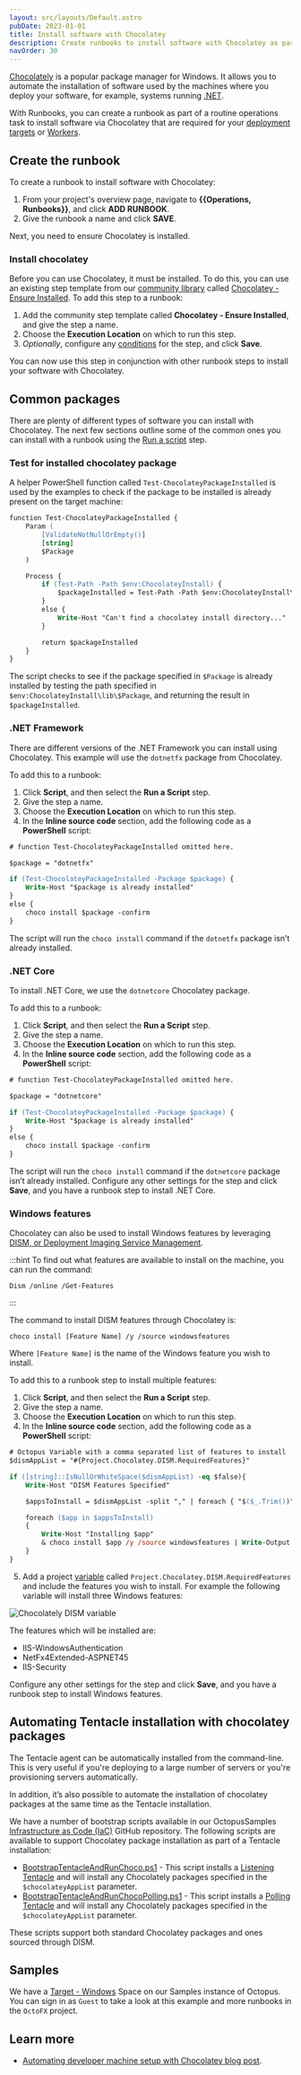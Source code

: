 ```yaml
---
layout: src/layouts/Default.astro
pubDate: 2023-01-01
title: Install software with Chocolatey
description: Create runbooks to install software with Chocolatey as part of a routine operations task.
navOrder: 30
---
```


[Chocolately](https://chocolatey.org/) is a popular package manager for Windows. It allows you to automate the installation of software used by the machines where you deploy your software, for example, systems running [.NET](https://dotnet.microsoft.com/).

With Runbooks, you can create a runbook as part of a routine operations task to install software via Chocolatey that are required for your [deployment targets](/docs/infrastructure/deployment-targets/tentacle/windows/) or [Workers](/docs/infrastructure/workers/).

## Create the runbook

To create a runbook to install software with Chocolatey:

1. From your project's overview page, navigate to **{{Operations, Runbooks}}**, and click **ADD RUNBOOK**.
1. Give the runbook a name and click **SAVE**.

Next, you need to ensure Chocolatey is installed.

### Install chocolatey

Before you can use Chocolatey, it must be installed. To do this, you can use an existing step template from our [community library](/docs/projects/community-step-templates/) called [Chocolatey - Ensure Installed](https://library.octopus.com/step-templates/c364b0a5-a0b7-48f8-a1a4-35e9f54a82d3/actiontemplate-chocolatey-ensure-installed). To add this step to a runbook:

1. Add the community step template called **Chocolatey - Ensure Installed**, and give the step a name.
1. Choose the **Execution Location** on which to run this step.
1. *Optionally*, configure any [conditions](/docs/projects/steps/conditions/) for the step, and click **Save**.

You can now use this step in conjunction with other runbook steps to install your software with Chocolatey.

## Common packages

There are plenty of different types of software you can install with Chocolatey. The next few sections outline some of the common ones you can install with a runbook using the [Run a script](/docs/deployments/custom-scripts/run-a-script-step/) step.

### Test for installed chocolatey package

A helper PowerShell function called `Test-ChocolateyPackageInstalled` is used by the examples to check if the package to be installed is already present on the target machine:

```ps
function Test-ChocolateyPackageInstalled {
    Param (
        [ValidateNotNullOrEmpty()]
        [string]
        $Package
    )

    Process {
        if (Test-Path -Path $env:ChocolateyInstall) {
            $packageInstalled = Test-Path -Path $env:ChocolateyInstall\lib\$Package
        }
        else {
            Write-Host "Can't find a chocolatey install directory..."
        }

        return $packageInstalled
    }
}
```

The script checks to see if the package specified in `$Package` is already installed by testing the path specified in `$env:ChocolateyInstall\lib\$Package`, and returning the result in `$packageInstalled`.

### .NET Framework

There are different versions of the .NET Framework you can install using Chocolatey. This example will use the `dotnetfx` package from Chocolatey.

To add this to a runbook:

1. Click **Script**, and then select the **Run a Script** step.
1. Give the step a name.
1. Choose the **Execution Location** on which to run this step.
1. In the **Inline source code** section, add the following code as a **PowerShell** script:

```ps
# function Test-ChocolateyPackageInstalled omitted here.

$package = "dotnetfx"

if (Test-ChocolateyPackageInstalled -Package $package) {
    Write-Host "$package is already installed"
}
else {
    choco install $package -confirm
}
```

The script will run the `choco install` command if the `dotnetfx` package isn’t already installed.

### .NET Core

To install .NET Core, we use the `dotnetcore` Chocolatey package.

To add this to a runbook:

1. Click **Script**, and then select the **Run a Script** step.
1. Give the step a name.
1. Choose the **Execution Location** on which to run this step.
1. In the **Inline source code** section, add the following code as a **PowerShell** script:

```ps
# function Test-ChocolateyPackageInstalled omitted here.

$package = "dotnetcore"

if (Test-ChocolateyPackageInstalled -Package $package) {
    Write-Host "$package is already installed"
}
else {
    choco install $package -confirm
}
```

The script will run the `choco install` command if the `dotnetcore` package isn’t already installed. Configure any other settings for the step and click **Save**, and you have a runbook step to install .NET Core.

### Windows features

Chocolatey can also be used to install Windows features by leveraging [DISM, or Deployment Imaging Service Management](https://docs.microsoft.com/en-us/windows-hardware/manufacture/desktop/what-is-dism).

:::hint
To find out what features are available to install on the machine, you can run the command:

```
Dism /online /Get-Features
```
:::

The command to install DISM features through Chocolatey is:

```
choco install [Feature Name] /y /source windowsfeatures
```

Where `[Feature Name]` is the name of the Windows feature you wish to install.

To add this to a runbook step to install multiple features:

1. Click **Script**, and then select the **Run a Script** step.
1. Give the step a name.
1. Choose the **Execution Location** on which to run this step.
1. In the **Inline source code** section, add the following code as a **PowerShell** script:

```ps
# Octopus Variable with a comma separated list of features to install
$dismAppList = "#{Project.Chocolatey.DISM.RequiredFeatures}" 

if ([string]::IsNullOrWhiteSpace($dismAppList) -eq $false){
    Write-Host "DISM Features Specified"    

    $appsToInstall = $dismAppList -split "," | foreach { "$($_.Trim())" }

    foreach ($app in $appsToInstall)
    {
        Write-Host "Installing $app"
        & choco install $app /y /source windowsfeatures | Write-Output
    }
}
```

5. Add a project [variable](/docs/projects/variables/) called `Project.Chocolatey.DISM.RequiredFeatures` and include the features you wish to install. For example the following variable will install three Windows features:

![Chocolately DISM variable](images/install-chocolatey-dism-variable.png "width=500")

The features which will be installed are:
- IIS-WindowsAuthentication
- NetFx4Extended-ASPNET45
- IIS-Security

Configure any other settings for the step and click **Save**, and you have a runbook step to install Windows features.

## Automating Tentacle installation with chocolatey packages

The Tentacle agent can be automatically installed from the command-line. This is very useful if you're deploying to a large number of servers or you're provisioning servers automatically.

In addition, it’s also possible to automate the installation of chocolatey packages at the same time as the Tentacle installation.

We have a number of bootstrap scripts available in our OctopusSamples [Infrastructure as Code (IaC)](https://github.com/OctopusSamples/IaC/) GitHub repository. The following scripts are available to support Chocolatey package installation as part of a Tentacle installation:

- [BootstrapTentacleAndRunChoco.ps1](https://github.com/OctopusSamples/IaC/blob/master/azure/bootstrap/BootstrapTentacleAndRunChoco.ps1) - This script installs a [Listening Tentacle](/docs/infrastructure/deployment-targets/tentacle/tentacle-communication/#listening-tentacles-recommended) and will install any Chocolately packages specified in the `$chocolateyAppList` parameter.
- [BootstrapTentacleAndRunChocoPolling.ps1](https://github.com/OctopusSamples/IaC/blob/master/azure/bootstrap/BootstrapTentacleAndRunChocoPolling.ps1) - This script installs a [Polling Tentacle](/docs/infrastructure/deployment-targets/tentacle/tentacle-communication/#polling-tentacles) and will install any Chocolately packages specified in the `$chocolateyAppList` parameter.

These scripts support both standard Chocolatey packages and ones sourced through DISM.

## Samples

We have a [Target - Windows](https://oc.to/TargetWindowsSamplesSpace) Space on our Samples instance of Octopus. You can sign in as `Guest` to take a look at this example and more runbooks in the `OctoFX` project.

## Learn more

- [Automating developer machine setup with Chocolatey blog post](https://octopus.com/blog/automate-developer-machine-setup-with-chocolatey).
